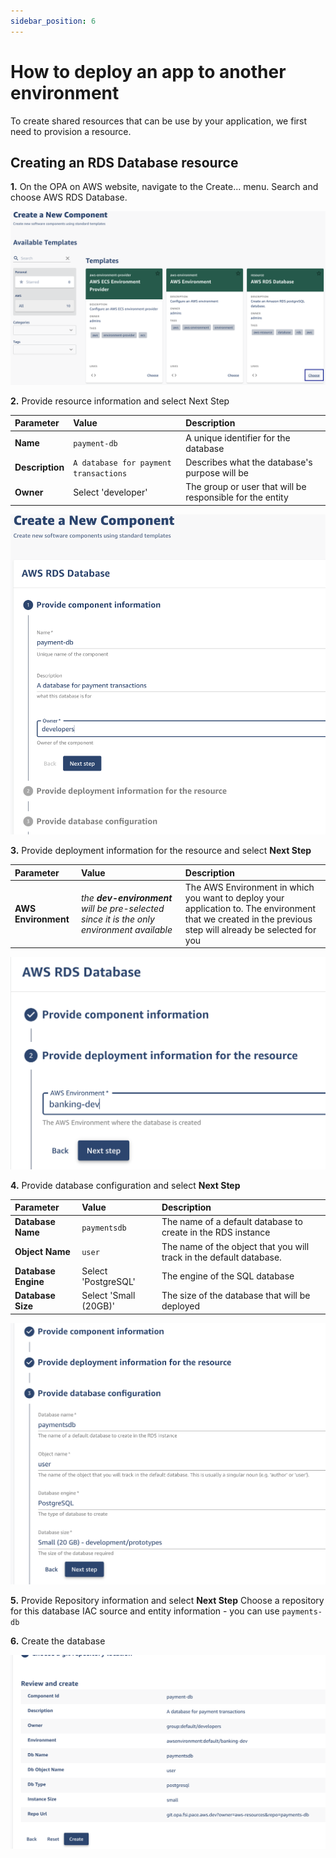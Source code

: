 ```yaml
---
sidebar_position: 6
---
```


# How to deploy an app to another environment

To create shared resources that can be use by your application, we first need to provision a resource.

## Creating an RDS Database resource

**1.**  On the OPA on AWS website, navigate to the Create... menu. Search and choose AWS RDS Database.

![alt text](/img/docs/create-resources-1.png)

**2.**  Provide resource information and select Next Step


| Parameter | Value  | Description |
| :- | :- | :- |
| **Name** |```payment-db``` | A unique identifier for the database |
| **Description** |```A database for payment transactions``` | Describes what the database's purpose will be |
| **Owner** | Select 'developer' | The group or user that will be responsible for the entity |

![alt text](/img/docs/create-resources-2.png)

**3.** Provide deployment information for the resource and select **Next Step**

| Parameter | Value  | Description |
| :- | :- | :- |
| **AWS Environment** | *the **dev-environment** will be pre-selected since it is the only environment available* | The AWS Environment in which you want to deploy your application to. The environment that we created in the previous step will already be selected for you |

![alt text](/img/docs/create-resources-3.png)

**4.**  Provide database configuration and select **Next Step**

| Parameter | Value  | Description |
| :- | :- | :- |
| **Database Name** |```paymentsdb``` | The name of a default database to create in the RDS instance |
| **Object Name** |```user``` | The name of the object that you will track in the default database. |
| **Database Engine** | Select 'PostgreSQL' | The engine of the SQL database |
| **Database Size** | Select 'Small (20GB)' | The size of the database that will be deployed |

![alt text](/img/docs/create-resources-4.png)

**5.** Provide Repository information and select **Next Step**
Choose a repository for this database IAC source and entity information - you can use ```payments-db```

**6.** Create the database

![alt text](/img/docs/create-resources-5.png)

